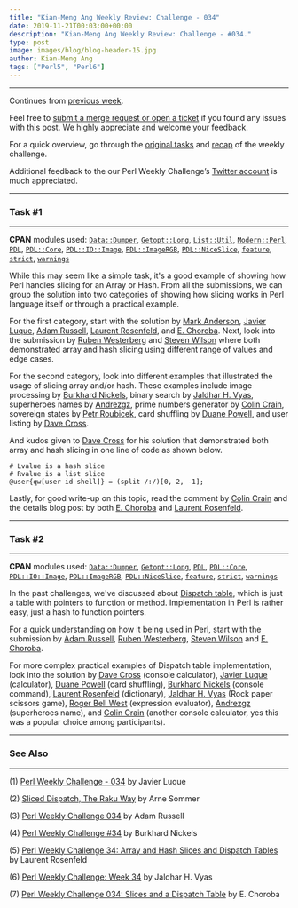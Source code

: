 ```yaml
---
title: "Kian-Meng Ang Weekly Review: Challenge - 034"
date: 2019-11-21T00:03:00+00:00
description: "Kian-Meng Ang Weekly Review: Challenge - #034."
type: post
image: images/blog/blog-header-15.jpg
author: Kian-Meng Ang
tags: ["Perl5", "Perl6"]
---
```

***
Continues from [previous week](/blog/review-challenge-033/).

Feel free to [submit a merge request or open a ticket](https://github.com/manwar/perlweeklychallenge) if you found any issues with this post. We highly appreciate and welcome your feedback.

For a quick overview, go through the [original tasks](/blog/perl-weekly-challenge-034/) and [recap](/blog/recap-challenge-034/) of the weekly challenge.

Additional feedback to the our Perl Weekly Challenge’s [Twitter account](https://twitter.com/perlwchallenge?lang=en) is much appreciated.


***
### Task #1
***

**CPAN** modules used: [`Data::Dumper`](https://metacpan.org/pod/Data::Dumper), [`Getopt::Long`](https://metacpan.org/pod/Getopt::Long), [`List::Util`](https://metacpan.org/pod/List::Util), [`Modern::Perl`](https://metacpan.org/pod/Modern::Perl), [`PDL`](https://metacpan.org/pod/PDL), [`PDL::Core`](https://metacpan.org/pod/PDL::Core), [`PDL::IO::Image`](https://metacpan.org/pod/PDL::IO::Image), [`PDL::ImageRGB`](https://metacpan.org/pod/PDL::ImageRGB), [`PDL::NiceSlice`](https://metacpan.org/pod/PDL::NiceSlice), [`feature`](https://metacpan.org/pod/feature), [`strict`](https://metacpan.org/pod/strict), [`warnings`](https://metacpan.org/pod/warnings)

While this may seem like a simple task, it's a good example of showing how Perl handles slicing for an Array or Hash. From all the submissions, we can group the solution into two categories of showing how slicing works in Perl language itself or through a practical example.

For the first category, start with the solution by [Mark Anderson](https://github.com/manwar/perlweeklychallenge-club/blob/master/challenge-034/mark-anderson/perl5/ch-1.pl), [Javier Luque](https://github.com/manwar/perlweeklychallenge-club/blob/master/challenge-034/javier-luque/perl5/ch-1.pl), [Adam Russell](https://github.com/manwar/perlweeklychallenge-club/blob/master/challenge-034/adam-russell/perl5/ch-1.pl), [Laurent Rosenfeld](https://github.com/manwar/perlweeklychallenge-club/blob/master/challenge-034/laurent-rosenfeld/perl5/ch-1.pl), and [E. Choroba](https://github.com/manwar/perlweeklychallenge-club/blob/master/challenge-034/e-choroba/perl5/ch-1.pl). Next, look into the submission by [Ruben Westerberg](https://github.com/manwar/perlweeklychallenge-club/blob/master/challenge-034/ruben-westerberg/perl5/ch-1.pl) and [Steven Wilson](https://github.com/manwar/perlweeklychallenge-club/blob/master/challenge-034/steven-wilson/perl5/ch-1.pl) where both demonstrated array and hash slicing using different range of values and edge cases.

For the second category, look into different examples that illustrated the usage of slicing array and/or hash. These examples include image processing by [Burkhard Nickels](https://github.com/manwar/perlweeklychallenge-club/blob/master/challenge-034/burkhard-nickels/perl5/ch-1.pl), binary search by [Jaldhar H. Vyas](https://github.com/manwar/perlweeklychallenge-club/blob/master/challenge-034/jaldhar-h-vyas/perl5/ch-1.pl), superheroes names by [Andrezgz](https://github.com/manwar/perlweeklychallenge-club/blob/master/challenge-034/andrezgz/perl5/ch-1.pl), prime numbers generator by [Colin Crain](https://github.com/manwar/perlweeklychallenge-club/blob/master/challenge-034/colin-crain/perl5/ch-1.pl), sovereign states by [Petr Roubicek](https://github.com/manwar/perlweeklychallenge-club/blob/master/challenge-034/petr-roubicek/perl5/ch-1.pl), card shuffling by [Duane Powell](https://github.com/manwar/perlweeklychallenge-club/blob/master/challenge-034/duane-powell/perl5/ch-1.pl), and user listing by [Dave Cross](https://github.com/manwar/perlweeklychallenge-club/blob/master/challenge-034/dave-cross/perl5/ch-1.pl).

And kudos given to [Dave Cross](https://github.com/manwar/perlweeklychallenge-club/blob/master/challenge-034/dave-cross/perl5/ch-1.pl) for his solution that demonstrated both array and hash slicing in one line of code as shown below.

    # Lvalue is a hash slice
    # Rvalue is a list slice
    @user{qw[user id shell]} = (split /:/)[0, 2, -1];

Lastly, for good write-up on this topic, read the comment by [Colin Crain](https://github.com/manwar/perlweeklychallenge-club/blob/master/challenge-034/colin-crain/perl5/ch-1.pl) and the details blog post by both [E. Choroba](http://blogs.perl.org/users/e_choroba/2019/11/perl-weekly-challenge-034-slices-and-a-dispatch-table.html) and [Laurent Rosenfeld](http://blogs.perl.org/users/laurent_r/2019/11/perl-weekly-challenge-34-array-and-hash-slices-and-dispatch-tables.html).

***
### Task #2
***

**CPAN** modules used: [`Data::Dumper`](https://metacpan.org/pod/Data::Dumper), [`Getopt::Long`](https://metacpan.org/pod/Getopt::Long), [`PDL`](https://metacpan.org/pod/PDL), [`PDL::Core`](https://metacpan.org/pod/PDL::Core), [`PDL::IO::Image`](https://metacpan.org/pod/PDL::IO::Image), [`PDL::ImageRGB`](https://metacpan.org/pod/PDL::ImageRGB), [`PDL::NiceSlice`](https://metacpan.org/pod/PDL::NiceSlice), [`feature`](https://metacpan.org/pod/feature), [`strict`](https://metacpan.org/pod/strict), [`warnings`](https://metacpan.org/pod/warnings)

In the past challenges, we've discussed about [Dispatch table](https://en.wikipedia.org/wiki/Dispatch_table), which is just a table with pointers to function or method. Implementation in Perl is rather easy, just a hash to function pointers.

For a quick understanding on how it being used in Perl, start with the submission by [Adam Russell](https://github.com/manwar/perlweeklychallenge-club/blob/master/challenge-034/adam-russell/perl5/ch-2.pl), [Ruben Westerberg](https://github.com/manwar/perlweeklychallenge-club/blob/master/challenge-034/ruben-westerberg/perl5/ch-2.pl), [Steven Wilson](https://github.com/manwar/perlweeklychallenge-club/blob/master/challenge-034/steven-wilson/perl5/ch-2.pl) and [E. Choroba](https://github.com/manwar/perlweeklychallenge-club/blob/master/challenge-034/e-choroba/perl5/ch-2.pl).

For more complex practical examples of Dispatch table implementation, look into the solution by [Dave Cross](https://github.com/manwar/perlweeklychallenge-club/blob/master/challenge-034/dave-cross/perl5/ch-2.pl) (console calculator), [Javier Luque](https://github.com/manwar/perlweeklychallenge-club/blob/master/challenge-034/javier-luque/perl5/ch-2.pl) (calculator), [Duane Powell](https://github.com/manwar/perlweeklychallenge-club/blob/master/challenge-034/duane-powell/perl5/ch-2.pl) (card shuffling), [Burkhard Nickels](https://github.com/manwar/perlweeklychallenge-club/blob/master/challenge-034/burkhard-nickels/perl5/ch-2.pl) (console command), [Laurent Rosenfeld](https://github.com/manwar/perlweeklychallenge-club/blob/master/challenge-034/laurent-rosenfeld/perl5/ch-2.pl) (dictionary), [Jaldhar H. Vyas](https://github.com/manwar/perlweeklychallenge-club/blob/master/challenge-034/jaldhar-h-vyas/perl5/ch-2.pl) (Rock paper scissors game), [Roger Bell West](https://github.com/manwar/perlweeklychallenge-club/blob/master/challenge-034/roger-bell-west/perl5/ch-2.pl) (expression evaluator), [Andrezgz](https://github.com/manwar/perlweeklychallenge-club/blob/master/challenge-034/andrezgz/perl5/ch-2.pl) (superheroes name), and [Colin Crain](https://github.com/manwar/perlweeklychallenge-club/blob/master/challenge-034/colin-crain/perl5/ch-2.pl) (another console calculator, yes this was a popular choice among participants).

***
### See Also
***

(1) [Perl Weekly Challenge - 034](https://perlchallenges.wordpress.com/2019/11/11/perl-weekly-challenge-034/) by Javier Luque


(2) [Sliced Dispatch, The Raku Way](https://raku-musings.com/sliced-dispatch.html) by Arne Sommer


(3) [Perl Weekly Challenge 034](https://adamcrussell.livejournal.com/11703.html) by Adam Russell


(4) [Perl Weekly Challenge #34](http://46.91.226.185:81/www/Perl/PWC/20191111_34/ch-1.html) by Burkhard Nickels


(5) [Perl Weekly Challenge 34: Array and Hash Slices and Dispatch Tables](http://blogs.perl.org/users/laurent_r/2019/11/perl-weekly-challenge-34-array-and-hash-slices-and-dispatch-tables.html) by Laurent Rosenfeld


(6) [Perl Weekly Challenge: Week 34](https://www.braincells.com/perl/2019/11/perl_weekly_challenge_week_34.html) by Jaldhar H. Vyas


(7) [Perl Weekly Challenge 034: Slices and a Dispatch Table](http://blogs.perl.org/users/e_choroba/2019/11/perl-weekly-challenge-034-slices-and-a-dispatch-table.html) by E. Choroba
